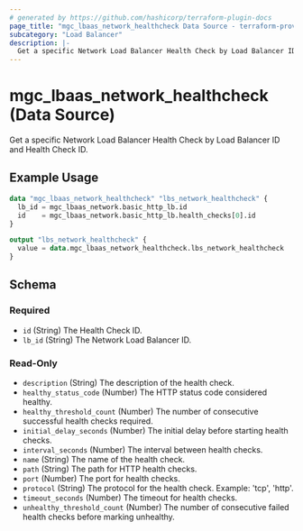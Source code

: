 ```yaml
---
# generated by https://github.com/hashicorp/terraform-plugin-docs
page_title: "mgc_lbaas_network_healthcheck Data Source - terraform-provider-mgc"
subcategory: "Load Balancer"
description: |-
  Get a specific Network Load Balancer Health Check by Load Balancer ID and Health Check ID.
---
```


# mgc_lbaas_network_healthcheck (Data Source)

Get a specific Network Load Balancer Health Check by Load Balancer ID and Health Check ID.

## Example Usage

```terraform
data "mgc_lbaas_network_healthcheck" "lbs_network_healthcheck" {
  lb_id = mgc_lbaas_network.basic_http_lb.id
  id    = mgc_lbaas_network.basic_http_lb.health_checks[0].id
}

output "lbs_network_healthcheck" {
  value = data.mgc_lbaas_network_healthcheck.lbs_network_healthcheck
}
```

<!-- schema generated by tfplugindocs -->
## Schema

### Required

- `id` (String) The Health Check ID.
- `lb_id` (String) The Network Load Balancer ID.

### Read-Only

- `description` (String) The description of the health check.
- `healthy_status_code` (Number) The HTTP status code considered healthy.
- `healthy_threshold_count` (Number) The number of consecutive successful health checks required.
- `initial_delay_seconds` (Number) The initial delay before starting health checks.
- `interval_seconds` (Number) The interval between health checks.
- `name` (String) The name of the health check.
- `path` (String) The path for HTTP health checks.
- `port` (Number) The port for health checks.
- `protocol` (String) The protocol for the health check. Example: 'tcp', 'http'.
- `timeout_seconds` (Number) The timeout for health checks.
- `unhealthy_threshold_count` (Number) The number of consecutive failed health checks before marking unhealthy.
